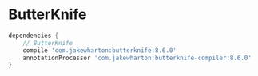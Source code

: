 # ButterKnife

```gradle
dependencies {
    // ButterKnife
    compile 'com.jakewharton:butterknife:8.6.0'
    annotationProcessor 'com.jakewharton:butterknife-compiler:8.6.0'
}
```
